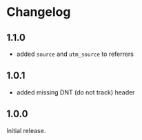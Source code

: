 # Changelog

## 1.1.0

* added `source` and `utm_source` to referrers

## 1.0.1

* added missing DNT (do not track) header

## 1.0.0

Initial release.
